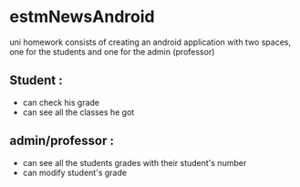 # estmNewsAndroid
uni homework consists of creating an android application with two spaces, one for the students and one for the admin (professor)

## Student :

- can check his grade
- can see all the classes he got

## admin/professor :

- can see all the students grades with their student's number
- can modify student's grade
